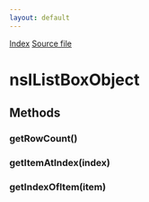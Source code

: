```yaml
---
layout: default
---
```

<div id='links'><a href="../index.html">Index</a>
<a href="http://dxr.mozilla.org/mozilla-central/source/layout/xul/nsIListBoxObject.idl">Source file</a>
</div>

# nsIListBoxObject #

## Methods ##

### getRowCount() ###

### getItemAtIndex(index) ###

### getIndexOfItem(item) ###
